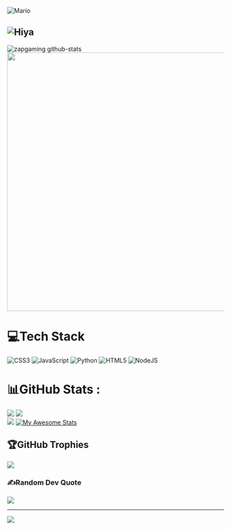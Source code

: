 ![Mario](https://ik.imagekit.io/zapgaming/5132-pixel-mario.gif?updatedAt=1753072034355)
## ![Hiya](https://ik.imagekit.io/zapgaming/Hiya%20Im%20Zap%20Gaming.gif?updatedAt=1753068867724)


![zapgaming github-stats](https://stats.dooboo.io/api/github-stats-advanced?login=zapgaming)
<a href="https://stats.hyo.dev"><img src="https://stats.hyo.dev/api/github-trophies?login=zapgaming" width="600" /></a>




# 💻Tech Stack
![CSS3](https://img.shields.io/badge/css3-%231572B6.svg?style=plastic&logo=css3&logoColor=white) ![JavaScript](https://img.shields.io/badge/javascript-%23323330.svg?style=plastic&logo=javascript&logoColor=%23F7DF1E) ![Python](https://img.shields.io/badge/python-3670A0?style=plastic&logo=python&logoColor=ffdd54) ![HTML5](https://img.shields.io/badge/html5-%23E34F26.svg?style=plastic&logo=html5&logoColor=white) ![NodeJS](https://img.shields.io/badge/node.js-6DA55F?style=plastic&logo=node.js&logoColor=white)
# 📊GitHub Stats :
![](https://github-readme-stats.vercel.app/api?username=zapgaming&theme=kacho_ga&hide_border=true&include_all_commits=false&count_private=false)
![](https://github-readme-stats.vercel.app/api/top-langs/?username=zapgaming&theme=kacho_ga&hide_border=true&include_all_commits=false&count_private=false&layout=compact)<br/>
[![](https://github-readme-streak-stats.herokuapp.com/?user=zapgaming&theme=transparent&hide_border=true)](https://git.io/streak-stats)
[![My Awesome Stats](https://awesome-github-stats.azurewebsites.net/user-stats/zapgaming?cardType=github&theme=outrun&preferLogin=false)](https://git.io/awesome-stats-card)

## 🏆GitHub Trophies
![](https://github-trophies.vercel.app/?username=zapgaming&theme=apprentice&no-frame=true&no-bg=true&margin-w=4)

### ✍️Random Dev Quote
![](https://quotes-github-readme.vercel.app/api?type=horizontal&theme=tokyonight)

---
[![](https://visitcount.itsvg.in/api?id=zapgaming&icon=8&color=11)](https://visitcount.itsvg.in)
